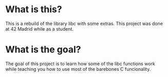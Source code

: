 # What is this?
This is a rebuild of the library libc with some extras.
This project was done at 42 Madrid while as a student.

# What is the goal?
The goal of this project is to learn how some of the libc functions work while teaching you how to use most of the barebones C funcionality.
